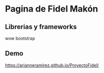 # Pagina de Fidel Makón

## Librerias y frameworks
wow
bootstrap 

## Demo
https://arianneramirez.github.io/ProyectoFidel/


